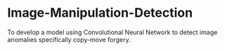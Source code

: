 # Image-Manipulation-Detection
To develop a model using Convolutional Neural Network to detect image anomalies specifically copy-move forgery.
